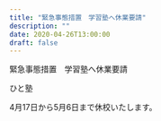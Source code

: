 ```yaml
---
title: "緊急事態措置　学習塾へ休業要請"
description: ""
date: 2020-04-26T13:00:00
draft: false
---
```


緊急事態措置　学習塾へ休業要請

ひと塾　

4月17日から5月6日まで休校いたします。
